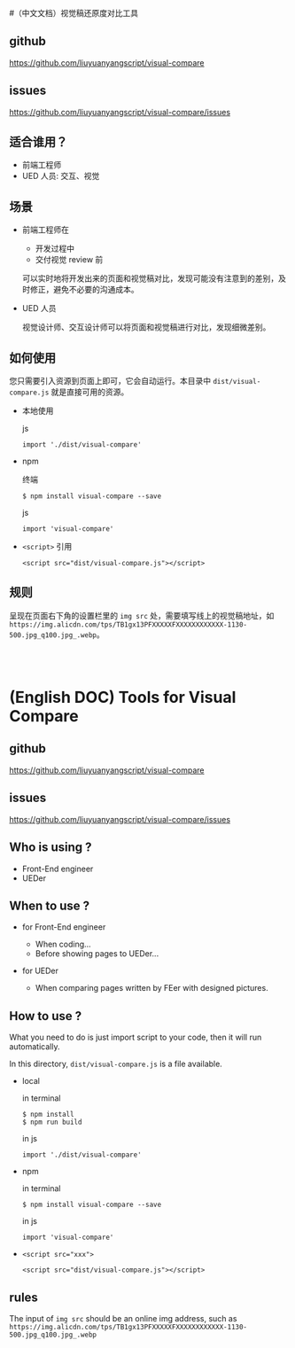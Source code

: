 #（中文文档）视觉稿还原度对比工具

## github
https://github.com/liuyuanyangscript/visual-compare

## issues
https://github.com/liuyuanyangscript/visual-compare/issues

## 适合谁用？

+   前端工程师
+   UED 人员: 交互、视觉

## 场景

+   前端工程师在
    +   开发过程中
    +   交付视觉 review 前

    可以实时地将开发出来的页面和视觉稿对比，发现可能没有注意到的差别，及时修正，避免不必要的沟通成本。

+   UED 人员

    视觉设计师、交互设计师可以将页面和视觉稿进行对比，发现细微差别。

## 如何使用

您只需要引入资源到页面上即可，它会自动运行。本目录中 `dist/visual-compare.js` 就是直接可用的资源。

+   本地使用

    js

    ```
    import './dist/visual-compare'
    ```

+   npm

    终端

    ```
    $ npm install visual-compare --save
    ```

    js

    ```
    import 'visual-compare'
    ```

+   `<script>` 引用

    ```
    <script src="dist/visual-compare.js"></script>
    ```

## 规则

呈现在页面右下角的设置栏里的 `img src` 处，需要填写线上的视觉稿地址，如 `https://img.alicdn.com/tps/TB1gx13PFXXXXXFXXXXXXXXXXXX-1130-500.jpg_q100.jpg_.webp`。

<br/><br/>


# (English DOC) Tools for Visual Compare

## github
https://github.com/liuyuanyangscript/visual-compare

## issues
https://github.com/liuyuanyangscript/visual-compare/issues

## Who is using ?

+   Front-End engineer
+   UEDer

## When to use ?

+   for Front-End engineer

    +   When coding...
    +   Before showing pages to UEDer...

+   for UEDer

    +   When comparing pages written by FEer with designed pictures.

## How to use ?

What you need to do is just import script to your code, then it will run automatically.

In this directory, `dist/visual-compare.js` is a file available.

+   local

    in terminal

    ```
    $ npm install
    $ npm run build
    ```

    in js

    ```
    import './dist/visual-compare'
    ```

+   npm

    in terminal

    ```
    $ npm install visual-compare --save
    ```

    in js

    ```
    import 'visual-compare'
    ```

+   `<script src="xxx">`

    ```
    <script src="dist/visual-compare.js"></script>
    ```

## rules

The input of `img src` should be an online img address, such as `https://img.alicdn.com/tps/TB1gx13PFXXXXXFXXXXXXXXXXXX-1130-500.jpg_q100.jpg_.webp`


